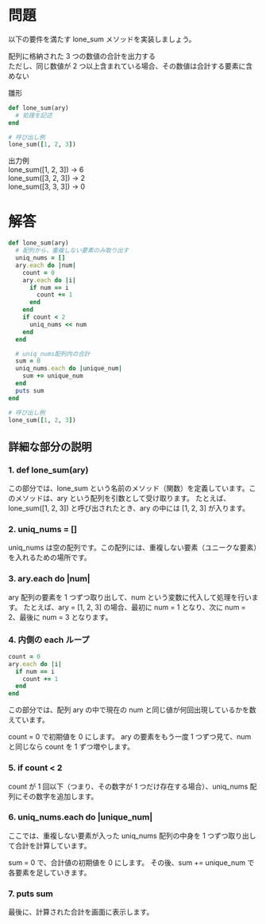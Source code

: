 # 問題

以下の要件を満たす lone_sum メソッドを実装しましょう。

配列に格納された 3 つの数値の合計を出力する  
ただし、同じ数値が 2 つ以上含まれている場合、その数値は合計する要素に含めない

雛形

```ruby
def lone_sum(ary)
  # 処理を記述
end

# 呼び出し例
lone_sum([1, 2, 3])
```

出力例  
lone_sum([1, 2, 3]) → 6  
lone_sum([3, 2, 3]) → 2  
lone_sum([3, 3, 3]) → 0

# 解答

```ruby
def lone_sum(ary)
  # 配列から、重複しない要素のみ取り出す
  uniq_nums = []
  ary.each do |num|
    count = 0
    ary.each do |i|
      if num == i
        count += 1
      end
    end
    if count < 2
      uniq_nums << num
    end
  end

  # uniq_nums配列内の合計
  sum = 0
  uniq_nums.each do |unique_num|
    sum += unique_num
  end
  puts sum
end

# 呼び出し例
lone_sum([1, 2, 3])
```

## 詳細な部分の説明

### 1. def lone_sum(ary)

この部分では、lone_sum という名前のメソッド（関数）を定義しています。このメソッドは、ary という配列を引数として受け取ります。
たとえば、lone_sum([1, 2, 3]) と呼び出されたとき、ary の中には [1, 2, 3] が入ります。

### 2. uniq_nums = []

uniq_nums は空の配列です。この配列には、重複しない要素（ユニークな要素）を入れるための場所です。

### 3. ary.each do |num|

ary 配列の要素を 1 つずつ取り出して、num という変数に代入して処理を行います。
たとえば、ary = [1, 2, 3] の場合、最初に num = 1 となり、次に num = 2、最後に num = 3 となります。

### 4. 内側の each ループ

```ruby
count = 0
ary.each do |i|
  if num == i
    count += 1
  end
end

```

この部分では、配列 ary の中で現在の num と同じ値が何回出現しているかを数えています。

count = 0 で初期値を 0 にします。
ary の要素をもう一度 1 つずつ見て、num と同じなら count を 1 ずつ増やします。

### 5. if count < 2

count が 1 回以下（つまり、その数字が 1 つだけ存在する場合）、uniq_nums 配列にその数字を追加します。

### 6. uniq_nums.each do |unique_num|

ここでは、重複しない要素が入った uniq_nums 配列の中身を 1 つずつ取り出して合計を計算しています。

sum = 0 で、合計値の初期値を 0 にします。
その後、sum += unique_num で各要素を足していきます。

### 7. puts sum

最後に、計算された合計を画面に表示します。
